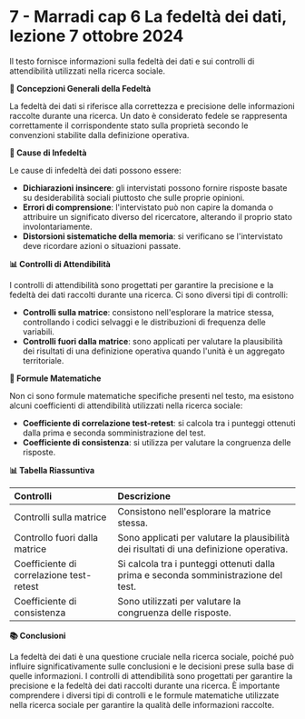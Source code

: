 # 7 - Marradi cap 6 La fedeltà dei dati, lezione 7 ottobre 2024

Il testo fornisce informazioni sulla fedeltà dei dati e sui controlli di attendibilità utilizzati nella ricerca sociale.

**📝 Concepzioni Generali della Fedeltà**

La fedeltà dei dati si riferisce alla correttezza e precisione delle informazioni raccolte durante una ricerca. Un dato è considerato fedele se rappresenta correttamente il corrispondente stato sulla proprietà secondo le convenzioni stabilite dalla definizione operativa.

**🤝 Cause di Infedeltà**

Le cause di infedeltà dei dati possono essere:

*   **Dichiarazioni insincere**: gli intervistati possono fornire risposte basate su desiderabilità sociali piuttosto che sulle proprie opinioni.
*   **Errori di comprensione**: l'intervistato può non capire la domanda o attribuire un significato diverso del ricercatore, alterando il proprio stato involontariamente.
*   **Distorsioni sistematiche della memoria**: si verificano se l'intervistato deve ricordare azioni o situazioni passate.

**📊 Controlli di Attendibilità**

I controlli di attendibilità sono progettati per garantire la precisione e la fedeltà dei dati raccolti durante una ricerca. Ci sono diversi tipi di controlli:

*   **Controlli sulla matrice**: consistono nell'esplorare la matrice stessa, controllando i codici selvaggi e le distribuzioni di frequenza delle variabili.
*   **Controlli fuori dalla matrice**: sono applicati per valutare la plausibilità dei risultati di una definizione operativa quando l'unità è un aggregato territoriale.

**📝 Formule Matematiche**

Non ci sono formule matematiche specifiche presenti nel testo, ma esistono alcuni coefficienti di attendibilità utilizzati nella ricerca sociale:

*   **Coefficiente di correlazione test-retest**: si calcola tra i punteggi ottenuti dalla prima e seconda somministrazione del test.
*   **Coefficiente di consistenza**: si utilizza per valutare la congruenza delle risposte.

**📊 Tabella Riassuntiva**

| Controlli | Descrizione |
| :-------- | :----------------- |
| Controlli sulla matrice  | Consistono nell'esplorare la matrice stessa.   |
| Controllo fuori dalla matrice | Sono applicati per valutare la plausibilità dei risultati di una definizione operativa. |
| Coefficiente di correlazione test-retest | Si calcola tra i punteggi ottenuti dalla prima e seconda somministrazione del test.  |
| Coefficiente di consistenza | Sono utilizzati per valutare la congruenza delle risposte. |

**📚 Conclusioni**

La fedeltà dei dati è una questione cruciale nella ricerca sociale, poiché può influire significativamente sulle conclusioni e le decisioni prese sulla base di quelle informazioni. I controlli di attendibilità sono progettati per garantire la precisione e la fedeltà dei dati raccolti durante una ricerca. È importante comprendere i diversi tipi di controlli e le formule matematiche utilizzate nella ricerca sociale per garantire la qualità delle informazioni raccolte.
